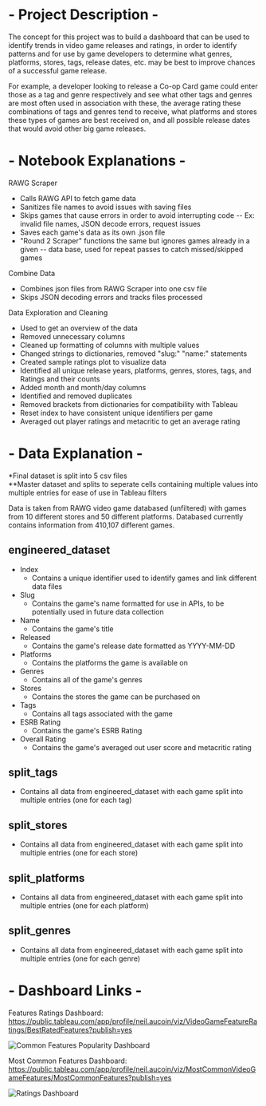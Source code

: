 # - Project Description -
The concept for this project was to build a dashboard that can be used to identify trends in video game releases and ratings, in order to identify patterns and for use by game developers to determine what genres, platforms, stores, tags, release dates, etc. may be best to improve chances of a successful game release.

For example, a developer looking to release a Co-op Card game could enter those as a tag and genre respectively and see what other tags and genres are most often used in association with these, the average rating these combinations of tags and genres tend to receive, what platforms and stores these types of games are best received on, and all possible release dates that would avoid other big game releases.


# - Notebook Explanations -
RAWG Scraper
- Calls RAWG API to fetch game data
- Sanitizes file names to avoid issues with saving files
- Skips games that cause errors in order to avoid interrupting code
-- Ex: invalid file names, JSON decode errors, request issues
- Saves each game's data as its own .json file
- "Round 2 Scraper" functions the same but ignores games already in a given
-- data base, used for repeat passes to catch missed/skipped games

Combine Data
- Combines json files from RAWG Scraper into one csv file
- Skips JSON decoding errors and tracks files processed

Data Exploration and Cleaning
- Used to get an overview of the data
- Removed unnecessary columns
- Cleaned up formatting of columns with multiple values
- Changed strings to dictionaries, removed "slug:" "name:" statements
- Created sample ratings plot to visualize data
- Identified all unique release years, platforms, genres, stores, tags, and Ratings and their counts
- Added month and month/day columns
- Identified and removed duplicates
- Removed brackets from dictionaries for compatibility with Tableau
- Reset index to have consistent unique identifiers per game
- Averaged out player ratings and metacritic to get an average rating


# - Data Explanation -
*Final dataset is split into 5 csv files  
**Master dataset and splits to seperate cells containing multiple values into multiple entries for ease of use in Tableau filters

Data is taken from RAWG video game databased (unfiltered) with games from 10 different stores and 50 different platforms. Databased currently contains information from 410,107 different games.

## engineered_dataset
- Index
  - Contains a unique identifier used to identify games and link different data files
- Slug
  - Contains the game's name formatted for use in APIs, to be potentially used in future data collection
- Name
  - Contains the game's title
- Released
  - Contains the game's release date formatted as YYYY-MM-DD
- Platforms
  - Contains the platforms the game is available on
- Genres
  - Contains all of the game's genres
- Stores
  - Contains the stores the game can be purchased on
- Tags
  - Contains all tags associated with the game
- ESRB Rating
  - Contains the game's ESRB Rating
- Overall Rating
  - Contains the game's averaged out user score and metacritic rating

## split_tags
  - Contains all data from engineered_dataset with each game split into multiple entries (one for each tag)

## split_stores
  - Contains all data from engineered_dataset with each game split into multiple entries (one for each store)

## split_platforms
  - Contains all data from engineered_dataset with each game split into multiple entries (one for each platform)

## split_genres
  - Contains all data from engineered_dataset with each game split into multiple entries (one for each genre)


# - Dashboard Links -
Features Ratings Dashboard:  
https://public.tableau.com/app/profile/neil.aucoin/viz/VideoGameFeatureRatings/BestRatedFeatures?publish=yes

![Common Features Popularity Dashboard](https://github.com/NeilAucoin/Video-Game-Features--Exploratory-Data-Analysis/blob/main/Assets/features_popularity_dashboard.PNG?raw=true)

Most Common Features Dashboard:  
https://public.tableau.com/app/profile/neil.aucoin/viz/MostCommonVideoGameFeatures/MostCommonFeatures?publish=yes

![Ratings Dashboard](https://github.com/NeilAucoin/Video-Game-Features--Exploratory-Data-Analysis/blob/main/Assets/ratings_dashboard.PNG?raw=true)
